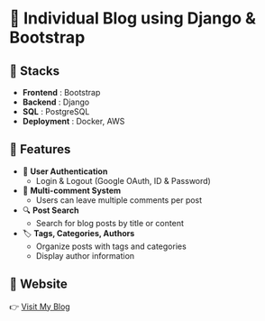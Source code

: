# 📝 Individual Blog using Django & Bootstrap

## 🚀 Stacks
- **Frontend** : Bootstrap  
- **Backend** : Django
- **SQL** : PostgreSQL 
- **Deployment** : Docker, AWS  

## 🔧 Features
- 🔑 **User Authentication**  
  - Login & Logout (Google OAuth, ID & Password)  
- 💬 **Multi-comment System**  
  - Users can leave multiple comments per post  
- 🔍 **Post Search**  
  - Search for blog posts by title or content  
- 🏷️ **Tags, Categories, Authors**  
  - Organize posts with tags and categories  
  - Display author information  

## 🔗 Website  
👉 [Visit My Blog](http://www.bjymyblog.com/)



